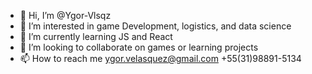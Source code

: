 - 👋 Hi, I’m @Ygor-Vlsqz
- 👀 I’m interested in game Development, logistics, and data science
- 🌱 I’m currently learning JS and React
- 💞️ I’m looking to collaborate on games or learning projects
- 📫 How to reach me ygor.velasquez@gmail.com +55(31)98891-5134

<!---
Ygor-Vlsqz/Ygor-Vlsqz is a ✨ special ✨ repository because its `README.md` (this file) appears on your GitHub profile.
You can click the Preview link to take a look at your changes.
--->
